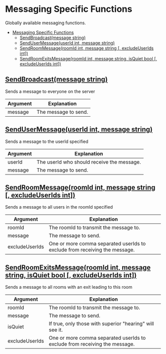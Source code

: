 # Messaging Specific Functions

Globally available messaging functions.

- [Messaging Specific Functions](#messaging-specific-functions)
  - [SendBroadcast(message string)](#sendbroadcastmessage-string)
  - [SendUserMessage(userId int, message string)](#sendusermessageuserid-int-message-string)
  - [SendRoomMessage(roomId int, message string \[, excludeUserIds int\])](#sendroommessageroomid-int-message-string--excludeuserids-int)
  - [SendRoomExitsMessage(roomId int, message string, isQuiet bool  \[, excludeUserIds int\])](#sendroomexitsmessageroomid-int-message-string-isquiet-bool---excludeuserids-int)

## [SendBroadcast(message string)](/scripting/messaging_func.go)
Sends a message to everyone on the server

|  Argument | Explanation |
| --- | --- |
| message | The message to send. |

## [SendUserMessage(userId int, message string)](/scripting/messaging_func.go)
Sends a message to the userId specified

|  Argument | Explanation |
| --- | --- |
| userId | The userId who should receive the message. |
| message | The message to send. |

## [SendRoomMessage(roomId int, message string [, excludeUserIds int])](/scripting/messaging_func.go)
Sends a message to all users in the roomId specified

|  Argument | Explanation |
| --- | --- |
| roomId | The roomId to transmit the message to. |
| message | The message to send. |
| excludeUserIds | One or more comma separated userIds to exclude from receiving the message. |

## [SendRoomExitsMessage(roomId int, message string, isQuiet bool  [, excludeUserIds int])](/scripting/messaging_func.go)
Sends a message to all rooms with an exit leading to this room

|  Argument | Explanation |
| --- | --- |
| roomId | The roomId to transmit the message to. |
| message | The message to send. |
| isQuiet | If true, only those with superior "hearing" will see it. |
| excludeUserIds | One or more comma separated userIds to exclude from receiving the message. |


